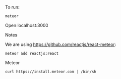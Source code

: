 To run:

```
meteor
```

Open localhost:3000


Notes

We are using https://github.com/reactjs/react-meteor:

```
meteor add reactjs:react
```

Meteor

```
curl https://install.meteor.com | /bin/sh
```
